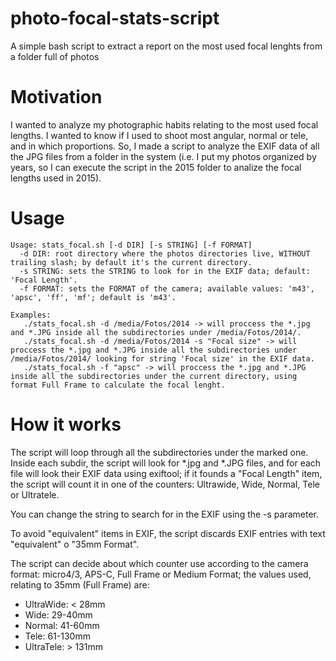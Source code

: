 # photo-focal-stats-script
A simple bash script to extract a report on the most used focal lenghts from a folder full of photos

# Motivation

I wanted to analyze my photographic habits relating to the most used focal lengths. I wanted to know if I used to shoot most angular, normal or tele, and in which proportions. So, I made a script to analyze the EXIF data of all the JPG files from a folder in the system (i.e. I put my photos organized by years, so I can execute the script in the 2015 folder to analize the focal lengths used in 2015).

# Usage

	Usage: stats_focal.sh [-d DIR] [-s STRING] [-f FORMAT]
  	  -d DIR: root directory where the photos directories live, WITHOUT trailing slash; by default it's the current directory.
	  -s STRING: sets the STRING to look for in the EXIF data; default: 'Focal Length'.
	  -f FORMAT: sets the FORMAT of the camera; available values: 'm43', 'apsc', 'ff', 'mf'; default is 'm43'.

	Examples:
	   ./stats_focal.sh -d /media/Fotos/2014 -> will proccess the *.jpg and *.JPG inside all the subdirectories under /media/Fotos/2014/.
	   ./stats_focal.sh -d /media/Fotos/2014 -s "Focal size" -> will proccess the *.jpg and *.JPG inside all the subdirectories under /media/Fotos/2014/ looking for string 'Focal size' in the EXIF data.
	   ./stats_focal.sh -f "apsc" -> will proccess the *.jpg and *.JPG inside all the subdirectories under the current directory, using format Full Frame to calculate the focal lenght.


# How it works

The script will loop through all the subdirectories under the marked one. Inside each subdir, the script will look for *.jpg and *.JPG files, and for each file will look their EXIF data using exiftool; if it founds a "Focal Length" item, the script will count it in one of the counters: Ultrawide, Wide, Normal, Tele or Ultratele.

You can change the string to search for in the EXIF using the -s parameter.

To avoid "equivalent" items in EXIF, the script discards EXIF entries with text "equivalent" o "35mm Format".

The script can decide about which counter use according to the camera format: micro4/3, APS-C, Full Frame or Medium Format; the values used, relating to 35mm (Full Frame) are:

  * UltraWide: < 28mm
  * Wide: 29-40mm 
  * Normal: 41-60mm
  * Tele: 61-130mm
  * UltraTele: > 131mm


